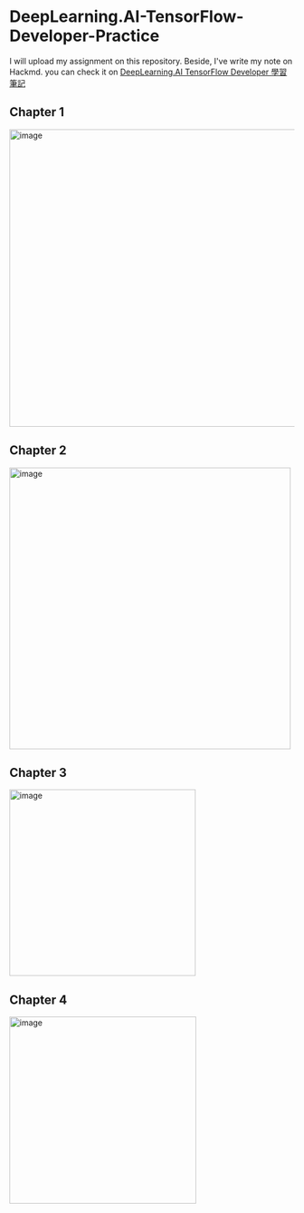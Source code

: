 # DeepLearning.AI-TensorFlow-Developer-Practice

I will upload my assignment on this repository. Beside, I've write my note on Hackmd. 
you can check it on [DeepLearning.AI TensorFlow Developer 學習筆記](https://hackmd.io/@edy5wylvRnustuodZbspjw/SyXYl9oYn)
&emsp;

## Chapter 1
<img width="525" alt="image" src="https://github.com/jimmy93029/DeepLearning.AI-TensorFlow-Developer-Practice/assets/107825203/ff6cc847-1f4f-4451-8cd6-e1a2cafa9368">

##  Chapter 2
<img width="497" alt="image" src="https://github.com/jimmy93029/DeepLearning.AI-TensorFlow-Developer-Practice/assets/107825203/e6ac02da-9b89-4b76-bf62-9db57c46ddd5">

##  Chapter 3
<img width="329" alt="image" src="https://github.com/jimmy93029/DeepLearning.AI-TensorFlow-Developer-Practice/assets/107825203/ac2a1e7e-4c61-4452-90a3-46f0756a44b8">

##  Chapter 4
<img width="330" alt="image" src="https://github.com/jimmy93029/DeepLearning.AI-TensorFlow-Developer-Practice/assets/107825203/ca95c771-7f54-4f36-9411-8a8b896b04ef">










